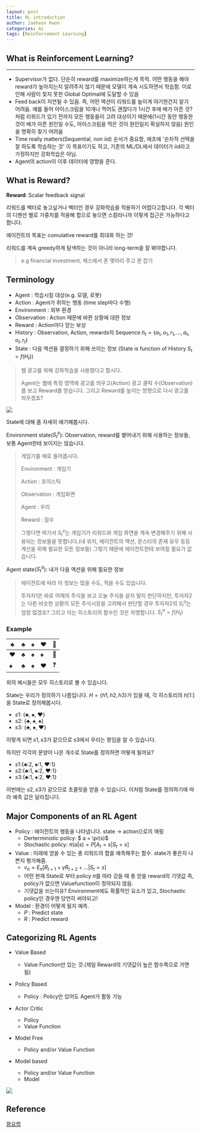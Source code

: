 ```yaml
---
layout: post
title: RL introduction
author: Jaeheon Kwon
categories: Ai
tags: [Reinforcement Learning]
---
```




## What is Reinforcement Learning?

---

- Supervisor가 없다. 단순히 reward를 maximize하는게 목적. 어떤 행동을 해야 reward가 높아지는지 알려주지 않기 때문에 모델이 계속 시도하면서 학습함. 이로 인해 사람이 찾지 못한 Global Optimal에 도달할 수 있음
- Feed back이 지연될 수 있음. 즉, 어떤 액션이 리워드를 높이게 야기한건지 알기 어려움. 예를 들어 아이스크림을 10개나 먹어도 괜찮다가 1시간 후에 배가 아픈 것? 처럼 리워드가 있기 전까지 모든 행동들이 고려 대상이기 때문에(1시간 동안 행동한 것이 배가 아픈 원인일 수도, 아이스크림을 먹은 것이 원인일지  확실하지 않음) 원인을 명확히 찾기 어려움
- Time really matters(Sequential, non iid) 순서가 중요함, 애초에 '순차적 선택을 잘 하도록 학습하는 것' 이 목표이기도 하고, 기존의 ML/DL에서 데이터가 iid라고 가정하지만 강화학습은 아님.
- Agent의 action이 이후 데이터에 영향을 준다.



## What is Reward?

**Reward**: Scalar feedback signal

리워드를 벡터로 놓고싶거나 벡터인 경우 강화학습을 적용하기 어렵다고합니다. 각 벡터의 디멘션 별로 가중치를 적용해 합으로 놓으면 스칼라니까 이렇게 접근은 가능하다고 합니다.

에이전트의 목표는 comulative reward를 최대화 하는 것!

리워드를 계속 greedy하게 탐색하는 것이 아니라 long-term을 잘 봐야합니다.

> e.g financial investment, 체스에서 폰 몇마리 주고 퀸 잡기



## Terminology

- Agent : 학습시킬 대상(e.g. 모델, 로봇)
- Action : Agent가 취하는 행동 (time step마다 수행)
- Environment : 외부 환경
- Observation : Action 때문에 바뀐 상황에 대한 정보
- Reward : Action마다 얻는 보상
- History : Observation, Action, rewards의 Sequence $h_t=\{a_1,o_1,r_1,...,a_t,o_t,r_t\}$
- State : 다음 액션을 결정하기 위해 쓰이는 정보 (State is function of History $S_t=f(H_t)$)



> 웹 광고를 위해 강화학습을 사용했다고 합시다.
>
> Agent는 웹에 특정 영역에 광고를 띄우고(Action) 광고 클릭 수(Observation)를 보고 Reward를 얻습니다. 그리고 Reward를 높이는 방향으로 다시 광고를 띄우겠죠?



<img src = "https://py-tonic.github.io/images/rl/1.png">

State에 대해 좀 자세히 얘기해봅시다.

Environment state($S_t^e$): Observation, reward를 뱉어내기 위해 사용하는 정보들, 보통 Agent한테 보이지는 않습니다.

> 게임기를 예로 들어봅시다.
>
> Environment : 게임기
>
> Action : 조이스틱
>
> Observation : 게임화면
>
> Agent : 우리
>
> Reward : 점수
>
> 그렇다면 여기서 $S_t^e$는 게임기가 리워드와 게임 화면을 계속 변경해주기 위해 사용되는 정보들을 뜻합니다.(내 위치, 에이전트의 액션, 몬스터의 존재 유무 등등 계산을 위해 필요한 모든 정보들) 그렇기 때문에 에이전트한테 보여질 필요가 없습니다.



Agent state($S_t^a$): 내가 다음 액션을 위해 필요한 정보

> 에이전트에 따라 이 정보는 많을 수도, 적을 수도 있습니다.
>
> 투자자1은 바로 어제의 주식을 보고 오늘 주식을 살지 말지 판단하지만, 투자자2는 다른 비슷한 상황의 모든 주식시장을 고려해서 판단할 경우 투자자2의 $S_t^a$는 엄청 많겠죠? 그리고 이는 히스토리의 함수인 것은 자명합니다. $S_t^a = f(H_t)$



### Example

| ♣️    | ♣️    | ♠️    | ♥️    | 🔨    |
| ---- | ---- | ---- | ---- | ---- |
| ♥️    | ♣️    | ♠️    | ♠️    | 🍫    |
| ♠️    | ♣️    | ♠️    | ♥️    | ❓    |

위의 예시들은 모두 히스토리로 볼 수 있습니다.

State는 우리가 정의하기 나름입니다. $H=\{h1,h2,h3\}$가 있을 때, 각 히스토리의 $h[1:]$을 State로 정의해봅시다.

- $s1$: {♣️, ♠️, ♥️}
- $s2$: {♣️, ♠️, ♠️}
- $s3$: {♣️, ♠️, ♥️} 

이렇게 되면 $s1,s3$가 같으므로 s3에서 우리는 꽝임을 알 수 있습니다.

하지만 각각의 문양이 나온 개수로 State를 정의하면 어떻게 될까요?

- $s1$:{♣️:2, ♠️:1, ♥️:1}
- $s2$:{♣️:1, ♠️:2, ♥️:1}
- $s3$:{♣️:1, ♠️:2, ♥️:1}

이번에는 $s2,s3$가 같으므로 초콜릿을 얻을 수 있습니다. 이처럼 State를 정의하기에 따라 예측 값은 달라집니다.



## Major Components of an RL Agent

- Policy : 에이전트의 행동을 나타냅니다. state -> action으로의 매핑
    - Derterministic policy: $ a = \pi(s)$
    - Stochastic policy: $\pi(a\vert s) = P[A_t=s\vert S_t=s]$ 
- Value : 미래에 얻을 수 있는 총 리워드의 합을 예측해주는 함수. state가 좋은지 나쁜지 평가해줌.
    - $v_{\pi}=E_{\pi}[R_{t+1}+\gamma R_{t+2}+...\vert S_t=s]$
    - 어떤 현재 State로 부터 policy $\pi$를 따라 갔을 때 총 얻을 reward의 기댓값 즉, policy가 없으면 Valuefunction이 정의되지 않음.
    - 기댓값을 쓰는이유? Environment에도 확률적인 요소가 있고, Stochastic policy인 경우엔 당연히 써야되고!
- Model : 환경이 어떻게 될지 예측.
    - $P$ : Predict state
    - $R$ : Predict reward



## Categorizing RL Agents

- Value Based
    - Value Function만 있는 것.(제일 Reward의 기댓값이 높은 함수쪽으로 가면됨)
- Policy Based
    - Policy : Policy만 있어도 Agent가 활동 가능
- Actor Critic
    - Policy
    - Value Function

- Model Free
    - Policy and/or Value Function
- Model based
    - Policy and/or Value Function
    - Model

<img src = "https://py-tonic.github.io/images/rl/2.png">

## Reference

[팡요랩](https://www.youtube.com/channel/UCwkGvF7xKz2E0Lv-fZ9wv2g)

